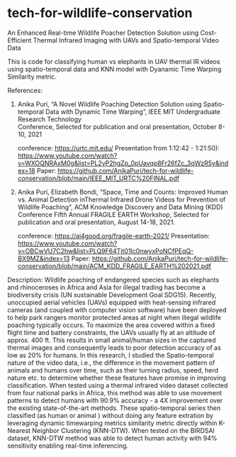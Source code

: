 # tech-for-wildlife-conservation
An Enhanced Real-time Wildlife Poacher Detection Solution using Cost-Efficient Thermal Infrared Imaging with UAVs and Spatio-temporal Video Data

This is code for classifying human vs elephants in UAV thermal IR videos using spatio-temporal data and KNN model with Dyanamic Time Warping Similarity metric.

References:
1. Anika Puri, “A Novel Wildlife Poaching Detection Solution using Spatio-temporal Data with Dynamic Time Warping”, IEEE MIT Undergraduate Research Technology  
   Conference, Selected for publication and oral presentation, October 8-10, 2021 

      conference: https://urtc.mit.edu/
      Presentation from 1:12:42 - 1:21:50): https://www.youtube.com/watch?v=WXOQNRAxM0g&list=PL2yP2hgZp_0pUavqp8Fr26fZc_3qWzR5y&index=18
      Paper: https://github.com/AnikaPuri/tech-for-wildlife-conservation/blob/main/IEEE_MIT_URTC%20FINAL.pdf


2. Anika Puri, Elizabeth Bondi, “Space, Time and Counts: Improved Human vs. Animal Detection inThermal Infrared Drone Videos for Prevention of Wildlife Poaching”,      ACM Knowledge Discovery and Data Mining (KDD) Conference Fifth Annual FRAGILE EARTH Workshop, Selected for publication and oral presentation, August 14-18, 2021.

      conference: https://ai4good.org/fragile-earth-2021/
      Presentation: https://www.youtube.com/watch?v=OBCwVU7C2hw&list=PLQ9F64Tjt01lc0nwyxPoNCfPEqQ-BX9MZ&index=13
      Paper: https://github.com/AnikaPuri/tech-for-wildlife-conservation/blob/main/ACM_KDD_FRAGILE_EARTH%202021.pdf

Description:
Wildlife poaching of endangered species such as elephants and rhinoceroses in Africa and Asia for illegal trading has become a biodiversity crisis (UN sustainable Development Goal SDG15). Recently, unoccupied aerial vehicles (UAVs) equipped with heat-sensing infrared cameras (and coupled with computer vision software) have been deployed to help park rangers monitor protected areas at night when illegal wildlife poaching typically occurs. To maximize the area covered within a fixed flight time and battery constraints, the UAVs usually fly at an altitude of approx. 400 ft. This results in small animal/human sizes in the captured thermal images and consequently leads to poor detection accuracy of as low as 20% for humans. In this research, I studied the Spatio-temporal nature of the video data, i.e., the difference in the movement pattern of animals and humans over time, such as their turning radius, speed, herd nature etc. to determine whether these features have promise in improving classification. When tested using a thermal infrared video dataset collected from four national parks in Africa, this method was able to use movement patterns to detect humans with 90.9% accuracy - a 4X improvement over the existing state-of-the-art methods. 
These  spatio-temporal  series then classified (as  human  or  animal ) without doing any feature extration  by leveraging  dynamic  timewarping  metrics  similarity metric directly within K-Nearest  Neighbor  Clustering (KNN-DTW).  When tested on the BIRDSAI dataset, KNN-DTW method was able to detect human activity  with  94%  sensitivity enabling  real-time  inferencing. 
